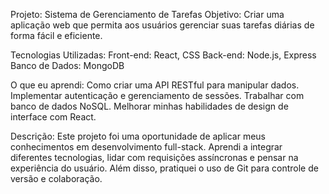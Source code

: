 Projeto: Sistema de Gerenciamento de Tarefas
Objetivo: Criar uma aplicação web que permita aos usuários gerenciar suas tarefas diárias de forma fácil e eficiente.

Tecnologias Utilizadas:
Front-end: React, CSS
Back-end: Node.js, Express
Banco de Dados: MongoDB

O que eu aprendi:
Como criar uma API RESTful para manipular dados.
Implementar autenticação e gerenciamento de sessões.
Trabalhar com banco de dados NoSQL.
Melhorar minhas habilidades de design de interface com React.

Descrição:
Este projeto foi uma oportunidade de aplicar meus conhecimentos em desenvolvimento full-stack. Aprendi a integrar diferentes tecnologias, lidar com requisições assíncronas e pensar na experiência do usuário. Além disso, pratiquei o uso de Git para controle de versão e colaboração.

